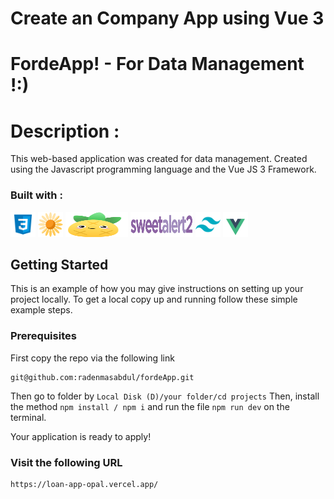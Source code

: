 # Create an Company App using Vue 3

# FordeApp! - For Data Management !:)

# Description :
This web-based application was created for data management. Created using the Javascript programming language and the Vue JS 3 Framework.

### Built with :
<p align="left"> 
  <img
      src="https://github.com/radenmasabdul/logo/blob/7718c966b2ab9aaa6580905fd80e8bb2ee6f454a/css3.svg" alt="css3"
      width="40" height="40" />
  <img
      src="https://github.com/radenmasabdul/logo/blob/7718c966b2ab9aaa6580905fd80e8bb2ee6f454a/daisyUI.png" alt="daisyUI"
      width="40" height="40" />
  <img
      src="https://github.com/radenmasabdul/logo/blob/628bbb52a7183bb0ecc0a7213390276e921dcf0d/-zl0Jxn-pinia.svg" alt="pinia"
      width="100" height="40" />
  <img
      src="https://github.com/radenmasabdul/logo/blob/7718c966b2ab9aaa6580905fd80e8bb2ee6f454a/SweetAlert2.png" alt="swal"
      width="100" height="40" />
  <img
      src="https://github.com/radenmasabdul/logo/blob/7718c966b2ab9aaa6580905fd80e8bb2ee6f454a/tailwindcss.svg" alt="tailwind"
      width="40" height="40" />
    <img
      src="https://github.com/radenmasabdul/logo/blob/628bbb52a7183bb0ecc0a7213390276e921dcf0d/vue-svgrepo-com.svg" alt="vue"
      width="40" height="40" />
</p>

<!-- GETTING STARTED -->
## Getting Started

This is an example of how you may give instructions on setting up your project locally.
To get a local copy up and running follow these simple example steps.

### Prerequisites
First copy the repo via the following link
```
git@github.com:radenmasabdul/fordeApp.git
```
Then go to folder by ``` Local Disk (D)/your folder/cd projects ```
Then, install the method
``` npm install / npm i ```
and run the file
```npm run dev``` on the terminal.

Your application is ready to apply!

### Visit the following URL
```
https://loan-app-opal.vercel.app/
```
